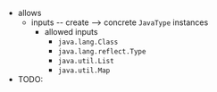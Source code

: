 * allows
  * inputs -- create --> concrete `JavaType` instances
    * allowed inputs
      * `java.lang.Class`
      * `java.lang.reflect.Type`
      * `java.util.List`
      * `java.util.Map`
* TODO: